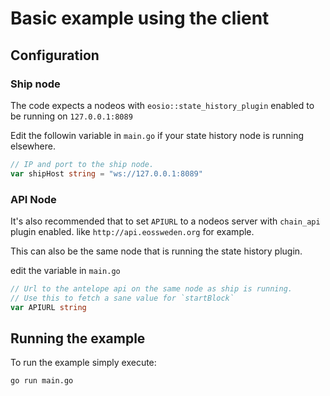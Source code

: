 # Basic example using the client

## Configuration

### Ship node

The code expects a nodeos with `eosio::state_history_plugin` enabled to be running on `127.0.0.1:8089`

Edit the followin variable in `main.go` if your state history node is running elsewhere.

```go
// IP and port to the ship node.
var shipHost string = "ws://127.0.0.1:8089"
```

### API Node

It's also recommended that to set `APIURL` to a nodeos server with `chain_api` plugin enabled. like `http://api.eossweden.org` for example.

This can also be the same node that is running the state history plugin.

edit the variable in `main.go`

```go
// Url to the antelope api on the same node as ship is running.
// Use this to fetch a sane value for `startBlock`
var APIURL string
```

## Running the example

To run the example simply execute:

```
go run main.go
```